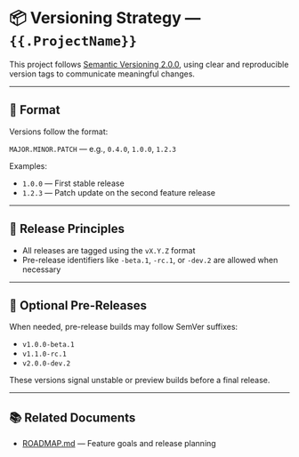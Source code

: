 # 📦 Versioning Strategy — `{{.ProjectName}}`

This project follows [Semantic Versioning 2.0.0](https://semver.org),
using clear and reproducible version tags to communicate meaningful changes.

---

## 🧩 Format

Versions follow the format:

`MAJOR.MINOR.PATCH` — e.g., `0.4.0`, `1.0.0`, `1.2.3`

Examples:

- `1.0.0` — First stable release
- `1.2.3` — Patch update on the second feature release

---

## 🔖 Release Principles

- All releases are tagged using the `vX.Y.Z` format
- Pre-release identifiers like `-beta.1`, `-rc.1`, or `-dev.2` are allowed when necessary

---

## 🔬 Optional Pre-Releases

When needed, pre-release builds may follow SemVer suffixes:

- `v1.0.0-beta.1`
- `v1.1.0-rc.1`
- `v2.0.0-dev.2`

These versions signal unstable or preview builds before a final release.

---

## 📚 Related Documents

- [ROADMAP.md](./ROADMAP.md) — Feature goals and release planning
